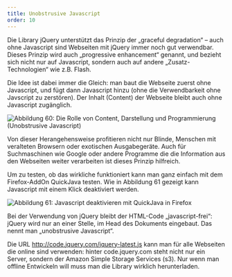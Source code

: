 ```yaml
---
title: Unobstrusive Javascript
order: 10
---
```


Die Library jQuery unterstützt das Prinzip der „graceful degradation“ – auch ohne Javascript sind Webseiten mit jQuery immer noch gut verwendbar. Dieses Prinzip wird auch „progressive enhancement“ genannt, und bezieht sich nicht nur auf Javascript, sondern auch auf andere „Zusatz-Technologien“ wie z.B. Flash.

Die Idee ist dabei immer die Gleich: man baut die Webseite zuerst ohne Javascript, und fügt dann Javascript hinzu (ohne die Verwendbarkeit ohne Javscript zu zerstören). Der Inhalt (Content) der Webseite bleibt auch ohne Javascript zugänglich.


![Abbildung 60: Die Rolle von Content, Darstellung und Programmierung (Unobstrusive Javascript)](/images/image267.png)

Von dieser Herangehensweise profitieren nicht nur Blinde, Menschen mit veralteten Browsern oder exotischen Ausgabegeräte. Auch für Suchmaschinen wie Google oder andere Programme die die Information aus den Webseiten weiter verarbeiten ist dieses Prinzip hilfreich.

Um zu testen, ob das wirkliche funktioniert kann man ganz einfach mit dem Firefox-AddOn QuickJava testen. Wie in Abbildung 61 gezeigt kann Javascript mit einem Klick deaktiviert werden.


![Abbildung 61: Javascript deaktivieren mit QuickJava in Firefox](/images/image269.png)

Bei der Verwendung von jQuery bleibt der HTML-Code „javascript-frei“: jQuery wird nur an einer Stelle, im Head des Dokuments eingebaut. Das nennt man „unobstrusive Javascript“.

<htmlcode>
  <script type = "text/javscript" 
            src  = "http://code.jquery.com/jquery-latest.js"></script>
  <script>
  $(document).ready(function(){ 
        // Javascript code here 
  }); 
  </script>
  </head>
  <body>
        <!--  plain html here, no onclick or onload or ... -->
  </body>
</htmlcode>

Die URL http://code.jquery.com/jquery-latest.js kann man für alle Webseiten die online sind verwenden: hinter code.jquery.com steht nicht nur ein Server, sondern der Amazon Simple Storage Services (s3). Nur wenn man offline Entwickeln will muss man die Library wirklich herunterladen.


